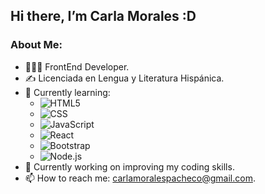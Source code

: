 ## Hi there, I’m Carla Morales :D
### About Me:
- 👨🏻‍💻 FrontEnd Developer.
- ✍️ Licenciada en Lengua y Literatura Hispánica.
- 🌱 Currently learning:
  - ![HTML5](https://img.shields.io/badge/-HTML5-333333?style=flat&logo=HTML5)
  - ![CSS](https://img.shields.io/badge/-CSS-333333?style=flat&logo=CSS3&logoColor=1572B6)
  - ![JavaScript](https://img.shields.io/badge/-JavaScript-333333?style=flat&logo=javascript)
  - ![React](https://img.shields.io/badge/-React-333333?style=flat&logo=react)
  - ![Bootstrap](https://img.shields.io/badge/-Bootstrap-333333?style=flat&logo=bootstrap&logoColor=563D7C)
  - ![Node.js](https://img.shields.io/badge/-Node.js-333333?style=flat&logo=node.js)
- 🔭 Currently working on improving my coding skills.
- 📫 How to reach me: carlamoralespacheco@gmail.com.

<!--
**carlamorales/carlamorales** is a ✨ _special_ ✨ repository because its `README.md` (this file) appears on your GitHub profile.

Here are some ideas to get you started:

- 🔭 I’m currently working on ...
- 🌱 I’m currently learning ...
- 👯 I’m looking to collaborate on ...
- 🤔 I’m looking for help with ...
- 💬 Ask me about ...
- 📫 How to reach me: ...
- 😄 Pronouns: ...
- ⚡ Fun fact: ...
-->
